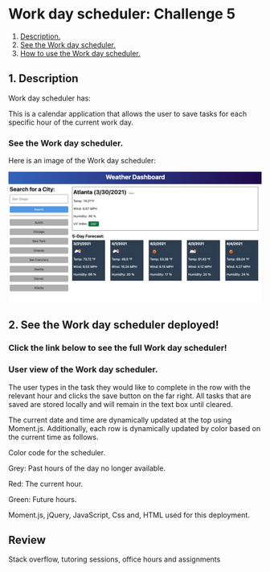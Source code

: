 # Work day scheduler: Challenge 5
1. [ Description. ](#desc)
2. [ See the Work day scheduler. ](#web-address)
3. [ How to use the Work day scheduler. ](#usage)

<a name="desc"></a>
## 1. Description

Work day scheduler has:

This is a calendar application that allows the user to save tasks for each specific hour of the current work day. <!-- reword this -->

### See the Work day scheduler.

Here is an image of the Work day scheduler:

![Top-Page-Area](Assets/06-server-side-apis-homework-demo.png/)
<!-- Demo image -->

<a name="web-address"></a>
## 2. See the Work day scheduler deployed!

### Click the link below to see the full Work day scheduler! 

<!-- my git hub link goes here-->

<!--a name="usage"></a>
## 3. Sample of the Work day scheduler. not sure if i need this-->

### User view of the Work day scheduler.

The user types in the task they would like to complete in the row with the relevant hour and clicks the save button on the far right. All tasks that are saved are stored locally and will remain in the text box until cleared.

<!--[nav-menu](./images/Capture1.JPG?raw=true "Navigational Menu")-->

The current date and time are dynamically updated at the top using Moment.js. Additionally, each row is dynamically updated by color based on the current time as follows.

<!--![nav-menu](./images/Capture2.JPG?raw=true "Navigational Menu")-->

Color code for the scheduler.

Grey: Past hours of the day no longer available.

Red: The current hour.

Green: Future hours.

<!--![nav-menu](./images/Capture3.JPG?raw=true "Navigational Menu")-->

Moment.js, jQuery, JavaScript, Css and, HTML used for this deployment.

## Review
Stack overflow, tutoring sessions, office hours and assignments